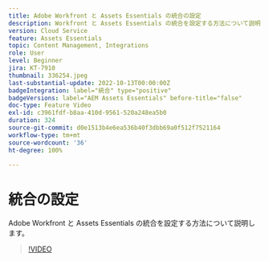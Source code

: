 ```yaml
---
title: Adobe Workfront と Assets Essentials の統合の設定
description: Workfront と Assets Essentials の統合を設定する方法について説明します。
version: Cloud Service
feature: Assets Essentials
topic: Content Management, Integrations
role: User
level: Beginner
jira: KT-7910
thumbnail: 336254.jpeg
last-substantial-update: 2022-10-13T00:00:00Z
badgeIntegration: label="統合" type="positive"
badgeVersions: label="AEM Assets Essentials" before-title="false"
doc-type: Feature Video
exl-id: c3961fdf-b8aa-410d-9561-520a248ea5b0
duration: 324
source-git-commit: d0e1513b4e6ea536b40f3dbb69a0f512f7521164
workflow-type: tm+mt
source-wordcount: '36'
ht-degree: 100%

---
```


# 統合の設定

Adobe Workfront と Assets Essentials の統合を設定する方法について説明します。


>[!VIDEO](https://video.tv.adobe.com/v/336254?quality=12&learn=on)
